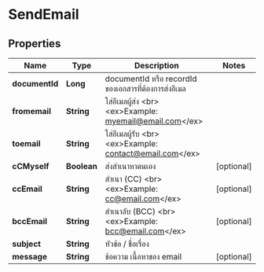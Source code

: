 

# SendEmail

## Properties

Name | Type | Description | Notes
------------ | ------------- | ------------- | -------------
**documentId** | **Long** | documentId หรือ recordId ของเอกสารที่ต้องการส่งอีเมล | 
**fromemail** | **String** | ใส่อีเมลผู้ส่ง &lt;br&gt; &lt;ex&gt;Example: myemail@email.com&lt;/ex&gt; | 
**toemail** | **String** | ใส่อีเมลผู้รับ &lt;br&gt; &lt;ex&gt;Example: contact@email.com&lt;/ex&gt; | 
**cCMyself** | **Boolean** | ส่งสำเนาหาตนเอง |  [optional]
**ccEmail** | **String** | สำเนา (CC) &lt;br&gt; &lt;ex&gt;Example: cc@email.com&lt;/ex&gt; |  [optional]
**bccEmail** | **String** | สำเนาลับ (BCC) &lt;br&gt; &lt;ex&gt;Example: bcc@email.com&lt;/ex&gt; |  [optional]
**subject** | **String** | หัวข้อ / ชื่อเรื่อง  | 
**message** | **String** | ข้อความ เนื้อหาของ email |  [optional]




